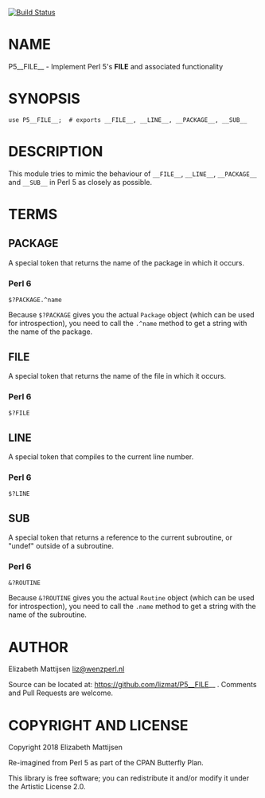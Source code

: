 [![Build Status](https://travis-ci.org/lizmat/P5__FILE__.svg?branch=master)](https://travis-ci.org/lizmat/P5__FILE__)

NAME
====

P5__FILE__ - Implement Perl 5's __FILE__ and associated functionality

SYNOPSIS
========

    use P5__FILE__;  # exports __FILE__, __LINE__, __PACKAGE__, __SUB__

DESCRIPTION
===========

This module tries to mimic the behaviour of `__FILE__`, `__LINE__`, `__PACKAGE__` and `__SUB__` in Perl 5 as closely as possible.

TERMS
=====

__PACKAGE__
-----------

A special token that returns the name of the package in which it occurs.

### Perl 6 

    $?PACKAGE.^name

Because `$?PACKAGE` gives you the actual `Package` object (which can be used for introspection), you need to call the `.^name` method to get a string with the name of the package.

__FILE__
--------

A special token that returns the name of the file in which it occurs.

### Perl 6 

    $?FILE

__LINE__
--------

A special token that compiles to the current line number.

### Perl 6 

    $?LINE

__SUB__
-------

A special token that returns a reference to the current subroutine, or "undef" outside of a subroutine.

### Perl 6

    &?ROUTINE

Because `&?ROUTINE` gives you the actual `Routine` object (which can be used for introspection), you need to call the `.name` method to get a string with the name of the subroutine.

AUTHOR
======

Elizabeth Mattijsen <liz@wenzperl.nl>

Source can be located at: https://github.com/lizmat/P5__FILE__ . Comments and Pull Requests are welcome.

COPYRIGHT AND LICENSE
=====================

Copyright 2018 Elizabeth Mattijsen

Re-imagined from Perl 5 as part of the CPAN Butterfly Plan.

This library is free software; you can redistribute it and/or modify it under the Artistic License 2.0.

